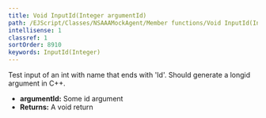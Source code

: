 ```yaml
---
title: Void InputId(Integer argumentId)
path: /EJScript/Classes/NSAAAMockAgent/Member functions/Void InputId(Integer p_0)
intellisense: 1
classref: 1
sortOrder: 8910
keywords: InputId(Integer)
---
```



Test input of an int with name that ends with 'Id'. Should generate a longid argument in C++.



* **argumentId:** Some id argument
* **Returns:** A void return


